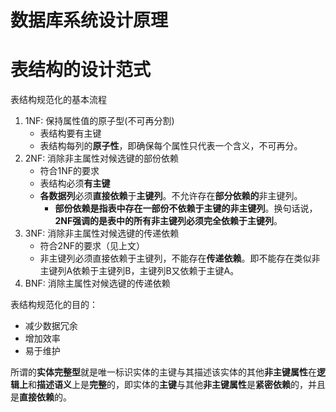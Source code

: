 # 数据库系统设计原理

# 表结构的设计范式

表结构规范化的基本流程

1. 1NF: 保持属性值的原子型(不可再分割)
    - 表结构要有主键
    - 表结构每列的**原子性**，即确保每个属性只代表一个含义，不可再分。
2. 2NF: 消除非主属性对候选键的部份依赖
    - 符合1NF的要求
    - 表结构必须**有主键**
    - **各数据列**必须**直接依赖**于**主键列**。不允许存在**部分依赖的**非主键列。
        - **部份依赖是指表中存在一部份不依赖于主键的非主键列**。换句话说，**2NF强调的是表中的所有非主键列必须完全依赖于主键列**。
3. 3NF: 消除非主属性对候选键的传递依赖
    - 符合2NF的要求（见上文）
    - 非主键列必须直接依赖于主键列，不能存在**传递依赖**。即不能存在类似非主键列A依赖于主键列B，主键列B又依赖于主键A。
4. BNF: 消除主属性对候选键的传递依赖

表结构规范化的目的：

- 减少数据冗余
- 增加效率
- 易于维护

所谓的**实体完整型**就是唯一标识实体的主键与其描述该实体的其他**非主键属性**在**逻辑上**和**描述语义**上是**完整**的，即实体的**主键**与其他**非主键属性**是**紧密依赖**的，并且是**直接依赖**的。